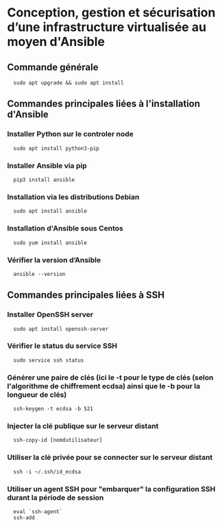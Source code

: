 # Conception, gestion et sécurisation d’une infrastructure virtualisée au moyen d'Ansible
  ## Commande générale
      sudo apt upgrade && sudo apt install
  ## Commandes principales liées à l'installation d'Ansible
   ### Installer Python sur le controler node 
      sudo apt install python3-pip
  ### Installer Ansible via pip
      pip3 install ansible
  ### Installation via les distributions Debian
      sudo apt install ansible
  ### Installation d'Ansible sous Centos
      sudo yum install ansible
  ### Vérifier la version d’Ansible
      ansible --version
      
 ## Commandes principales liées à SSH      
  ### Installer OpenSSH server 
      sudo apt install openssh-server
  ### Vérifier le status du service SSH
      sudo service ssh status
  ### Générer une paire de clés (ici le -t pour le type de clés (selon l'algorithme de chiffrement ecdsa) ainsi que le -b pour la longueur de clés)
      ssh-keygen -t ecdsa -b 521
  ### Injecter la clé publique sur le serveur distant
      ssh-copy-id [nomdutilisateur]
  ### Utiliser la clé privée pour se connecter sur le serveur distant
      ssh -i ~/.ssh/id_ecdsa
  ### Utiliser un agent SSH pour "embarquer" la configuration SSH durant la période de session
      eval `ssh-agent`
      ssh-add
  ###
  ###
